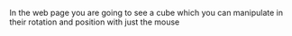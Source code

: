 In the web page you are going to see a cube which you can manipulate in their rotation
and position with just the mouse
